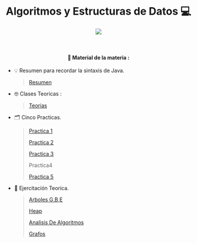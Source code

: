 <h1 align="center"> Algoritmos y Estructuras de Datos 💻 </h1>

<div align="center">
    <img align="center" src="https://media0.giphy.com/media/v1.Y2lkPTc5MGI3NjExbWVnM3YwODIxdGN6ZG8xaWxqOWdpNXN6cnVpODdiZjlwYXFla3gydCZlcD12MV9pbnRlcm5hbF9naWZfYnlfaWQmY3Q9Zw/3oKIPnAiaMCws8nOsE/giphy.webp" />
</div>
<br>
<br>

<h4 align="center"> 🤕 Material de la materia : </h4>

- 💡 Resumen para recordar la sintaxis de Java.
     > [Resumen](/paraRecordar)

- 🤓​ Clases Teoricas :
   > [Teorias](/Teorias)
- 🗂️​ Cinco Practicas.
   > [Practica 1](/practica1)
   >
   > [Practica 2](/practica2)
   > 
   > [Practica 3](/practica3)
   >
   > Practica4
   > 
   > [Practica 5](/practica5)

- 📑​ Ejercitación Teorica.
   > [Arboles G,B,E](/ejercitacion%20teorica/Arboles%20b%2Ce%2Cg)
   >
   > [Heap](/ejercitacion%20teorica/Heap)
   > 
   > [Analisis De Algoritmos](/ejercitacion%20teorica/Analisis%20de%20alg)
   >
   > [Grafos](/ejercitacion%20teorica/Grafos)
  
  
